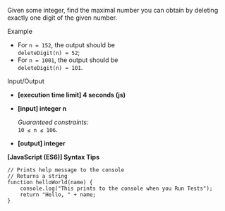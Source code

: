 Given some integer, find the maximal number you can obtain by deleting exactly one digit
of the given number.

Example

- For `n = 152`, the output should be  
  `deleteDigit(n) = 52`;
- For `n = 1001`, the output should be  
  `deleteDigit(n) = 101`.

Input/Output

- **\[execution time limit\] 4 seconds (js)**

- **\[input\] integer n**

  _Guaranteed constraints:_  
  `10 ≤ n ≤ 106`.

- **\[output\] integer**

**\[JavaScript (ES6)\] Syntax Tips**

    // Prints help message to the console
    // Returns a string
    function helloWorld(name) {
        console.log("This prints to the console when you Run Tests");
        return "Hello, " + name;
    }
